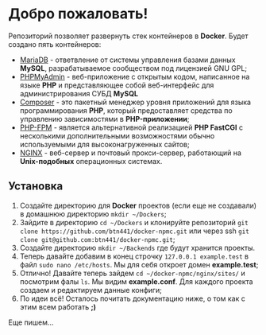 # Добро пожаловать!
Репозиторий позволяет развернуть стек контейнеров в __Docker__. Будет создано пять контейнеров:
* [MariaDB](https://mariadb.org/) - ответвление от системы управления базами данных __MySQL__, разрабатываемое сообществом под лицензией GNU GPL;
* [PHPMyAdmin](https://www.phpmyadmin.net/) - веб-приложение с открытым кодом, написанное на языке __PHP__ и представляющее собой веб-интерфейс для администрирования СУБД __MySQL__
* [Composer](https://getcomposer.org/) - это пакетный менеджер уровня приложений для языка программирования __PHP__, который предоставляет средства по управлению зависимостями в __PHP-приложении__;
* [PHP-FPM](https://www.php.net/manual/ru/install.fpm.php) - является альтернативной реализацией __PHP FastCGI__ с несколькими дополнительными возможностями обычно используемыми для высоконагруженных сайтов;
* [NGINX](https://nginx.org/ru/) - веб-сервер и почтовый прокси-сервер, работающий на __Unix-подобных__ операционных системах.

## Установка
1. Создайте директорию для __Docker__ проектов (если еще не создавали) в домашнюю директорию ```mkdir ~/Dockers```;
2. Зайдите в директорию ```cd ~/Dockers``` и клонируйте репозиторий ```git clone https://github.com/btn441/docker-npmc.git``` или через ssh ```git clone git@github.com:btn441/docker-npmc.git```;
3. Создайте директорию ```mkdir ~/Backends``` где будут хранится проекты.
4. Теперь давайте добавим в конец строчку ```127.0.0.1 example.test``` в файл ```sudo nano /etc/hosts```. Мы для себя откроет домен __example.test__;
5. Отлично! Давайте теперь зайдем ```cd ~/docker-npmc/nginx/sites/``` и посмотрим фалы ```ls```. Мы видим __example.conf__. Для каждого проекта создаем и редактируем данные конфиги;
6. По идеи всё! Осталось почитать документацию ниже, о том как с этим всем работать __;)__

Еще пишем...
